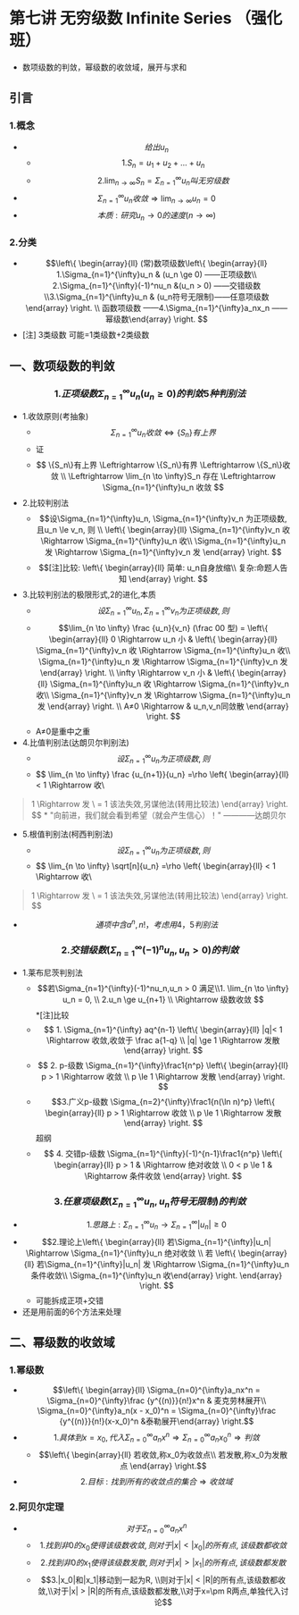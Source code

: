 # 第七讲 无穷级数 Infinite Series （强化班）
* 数项级数的判敛，幂级数的收敛域，展开与求和

## 引言
### 1.概念
* $$给出{u_n}$$
    * $$ 1. S_n=u_1+u_2+\dots+u_n $$
    * $$2. \lim_{n \to \infty}S_n = \Sigma_{n=1}^{\infty}u_n 叫无穷级数$$
* $$ \Sigma_{n=1}^{\infty}u_n 收敛 \Rightarrow  \lim_{n \to \infty}u_n = 0$$
* $$本质:研究u_n \to 0 的速度 (n \to \infty)$$

### 2.分类
*  $$\left\{ \begin{array}{ll} (常)数项级数\left\{ \begin{array}{ll} 1.\Sigma_{n=1}^{\infty}u_n & (u_n \ge 0)  ——正项级数\\ 2.\Sigma_{n=1}^{\infty}(-1)^nu_n &(u_n > 0) ——交错级数 \\3.\Sigma_{n=1}^{\infty}u_n & (u_n符号无限制)——任意项级数   \end{array} \right. \\ 函数项级数 ——4.\Sigma_{n=1}^{\infty}a_nx_n ——幂级数\end{array} \right. $$
* [注] 3类级数 可能=1类级数+2类级数

## 一、数项级数的判敛
### $$1.正项级数 \Sigma_{n=1}^{\infty}u_n (u_n \ge 0) 的判敛 5种判别法$$
* 1.收敛原则(考抽象)
    * $$\Sigma_{n=1}^{\infty}u_n 收敛 \Leftrightarrow \{S_n\}有上界 $$ 
    * 证
    * $$ \{S_n\}有上界  \Leftrightarrow  \{S_n\}有界 \Leftrightarrow \{S_n\}收敛  \\ \Leftrightarrow \lim_{n \to \infty}S_n 存在 \Leftrightarrow  \Sigma_{n=1}^{\infty}u_n 收敛 $$
* 2.比较判别法
    * $$设\Sigma_{n=1}^{\infty}u_n, \Sigma_{n=1}^{\infty}v_n 为正项级数, 且u_n \le v_n, 则 \\ \left\{ \begin{array}{ll} \Sigma_{n=1}^{\infty}v_n  收 \Rightarrow \Sigma_{n=1}^{\infty}u_n 收\\ \Sigma_{n=1}^{\infty}u_n 发 \Rightarrow \Sigma_{n=1}^{\infty}v_n 发    \end{array} \right.  $$
    * $$[注]比较: \left\{ \begin{array}{ll} 简单: u_n自身放缩\\ 复杂:命题人告知    \end{array} \right.  $$
* 3.比较判别法的极限形式,2的进化,本质
    * $$设\Sigma_{n=1}^{\infty}u_n, \Sigma_{n=1}^{\infty}v_n 为正项级数, 则$$
    * $$\lim_{n \to \infty} \frac {u_n}{v_n} (\frac 00 型) =  \left\{ \begin{array}{ll} 0 \Rightarrow u_n 小 & \left\{ \begin{array}{ll} \Sigma_{n=1}^{\infty}v_n  收 \Rightarrow \Sigma_{n=1}^{\infty}u_n 收\\ \Sigma_{n=1}^{\infty}u_n 发 \Rightarrow \Sigma_{n=1}^{\infty}v_n 发    \end{array} \right.  \\ \infty \Rightarrow v_n 小 &  \left\{ \begin{array}{ll} \Sigma_{n=1}^{\infty}u_n  收 \Rightarrow \Sigma_{n=1}^{\infty}v_n 收\\ \Sigma_{n=1}^{\infty}v_n 发 \Rightarrow \Sigma_{n=1}^{\infty}u_n 发    \end{array} \right.     \\ A≠0 \Rightarrow & u_n,v_n同敛散 \end{array} \right.  $$
    * A≠0是重中之重
* 4.比值判别法(达朗贝尔判别法)
    * $$设\Sigma_{n=1}^{\infty}u_n 为正项级数, 则$$
    * $$ \lim_{n \to \infty} \frac {u_{n+1}}{u_n}   =\rho \left\{ \begin{array}{ll} < 1 \Rightarrow  收\\ > 1 \Rightarrow  发  \\ = 1 该法失效,另谋他法(转用比较法)  \end{array} \right.  $$
    * "向前进，我们就会看到希望（就会产生信心）！" ————达朗贝尔
* 5.根值判别法(柯西判别法)
    * $$设\Sigma_{n=1}^{\infty}u_n 为正项级数, 则$$
    * $$ \lim_{n \to \infty} \sqrt[n]{u_n}   =\rho \left\{ \begin{array}{ll} < 1 \Rightarrow  收\\ > 1 \Rightarrow  发  \\ = 1 该法失效,另谋他法(转用比较法)  \end{array} \right.  $$

* $$通项中含a^n,n!，考虑用4，5判别法$$


### $$2.交错级数(\Sigma_{n=1}^{\infty}(-1)^nu_n,u_n > 0)的判敛$$
* 1.莱布尼茨判别法
    * $$若\Sigma_{n=1}^{\infty}(-1)^nu_n,u_n > 0 满足\\1. \lim_{n \to \infty} u_n = 0, \\ 2.u_n \ge u_{n+1} \\ \Rightarrow 级数收敛 $$
*[注]比较
    * $$ 1. \Sigma_{n=1}^{\infty} aq^{n-1} \left\{ \begin{array}{ll} |q|< 1 \Rightarrow 收敛,收敛于 \frac a{1-q} \\|q| \ge 1 \Rightarrow 发散 \end{array} \right. $$ 
    *  $$ 2. p-级数  \Sigma_{n=1}^{\infty}\frac1{n^p} \left\{ \begin{array}{ll} p > 1 \Rightarrow 收敛 \\p \le 1 \Rightarrow 发散 \end{array} \right. $$ 
    * $$3.广义p-级数  \Sigma_{n=2}^{\infty}\frac1{n(\ln n)^p} \left\{ \begin{array}{ll} p > 1 \Rightarrow 收敛 \\p \le 1 \Rightarrow 发散 \end{array} \right. $$ 超纲
    * $$ 4. 交错p-级数  \Sigma_{n=1}^{\infty}(-1)^{n-1}\frac1{n^p} \left\{ \begin{array}{ll} p > 1  & \Rightarrow 绝对收敛 \\ 0 < p \le 1 & \Rightarrow 条件收敛  \end{array} \right. $$ 

### $$3.任意项级数(\Sigma_{n=1}^{\infty}u_n,u_n符号无限制)的判敛$$
* $$1.思路上:\Sigma_{n=1}^{\infty}u_n \to \Sigma_{n=1}^{\infty}|u_n| \ge 0$$
* $$2.理论上\left\{ \begin{array}{ll} 若\Sigma_{n=1}^{\infty}|u_n| \Rightarrow \Sigma_{n=1}^{\infty}u_n 绝对收敛 \\ 若 \left\{ \begin{array}{ll} 若\Sigma_{n=1}^{\infty}|u_n| 发 \Rightarrow \Sigma_{n=1}^{\infty}u_n 条件收敛\\  \Sigma_{n=1}^{\infty}u_n 收\end{array} \right. \end{array} \right. $$ 
    * 可能拆成正项+交错 
* 还是用前面的6个方法来处理

## 二、幂级数的收敛域
### 1.幂级数
* $$\left\{ \begin{array}{ll} \Sigma_{n=0}^{\infty}a_nx^n = \Sigma_{n=0}^{\infty}\frac {y^{(n)}}{n!}x^n  & 麦克劳林展开\\ \Sigma_{n=0}^{\infty}a_n(x - x_0)^n = \Sigma_{n=0}^{\infty}\frac {y^{(n)}}{n!}(x-x_0)^n   &泰勒展开\end{array} \right.$$
* $$1.具体到x=x_0,代入\Sigma_{n=0}^{\infty}a_nx^n \Rightarrow \Sigma_{n=0}^{\infty}a_nx_0^n \Rightarrow 判敛$$
    * $$\left\{ \begin{array}{ll} 若收敛,称x_0为收敛点\\ 若发散,称x_0为发散点 \end{array} \right.$$
* $$2.目标:找到所有的收敛点的集合\Rightarrow 收敛域$$

### 2.阿贝尔定理
* $$对于\Sigma_{n=0}^{\infty}a_nx^n$$
    * $$1. 找到非0的x_0使得该级数收敛,则对于|x| < |x_0|的所有点,该级数都收敛$$
    * $$2. 找到非0的x_1使得该级数发散,则对于|x| > |x_1|的所有点,该级数都发散$$
    * $$3.|x_0|和|x_1|移动到一起为R, \\则对于|x| < |R|的所有点,该级数都收敛,\\对于|x| > |R|的所有点,该级数都发散,\\对于x=\pm R两点,单独代入讨论$$





    

